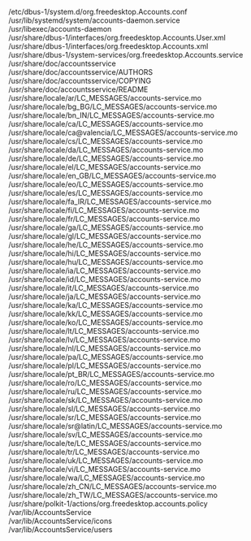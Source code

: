 /etc/dbus-1/system.d/org.freedesktop.Accounts.conf  
/usr/lib/systemd/system/accounts-daemon.service  
/usr/libexec/accounts-daemon  
/usr/share/dbus-1/interfaces/org.freedesktop.Accounts.User.xml  
/usr/share/dbus-1/interfaces/org.freedesktop.Accounts.xml  
/usr/share/dbus-1/system-services/org.freedesktop.Accounts.service  
/usr/share/doc/accountsservice  
/usr/share/doc/accountsservice/AUTHORS  
/usr/share/doc/accountsservice/COPYING  
/usr/share/doc/accountsservice/README  
/usr/share/locale/ar/LC\_MESSAGES/accounts-service.mo  
/usr/share/locale/bg\_BG/LC\_MESSAGES/accounts-service.mo  
/usr/share/locale/bn\_IN/LC\_MESSAGES/accounts-service.mo  
/usr/share/locale/ca/LC\_MESSAGES/accounts-service.mo  
/usr/share/locale/ca@valencia/LC\_MESSAGES/accounts-service.mo  
/usr/share/locale/cs/LC\_MESSAGES/accounts-service.mo  
/usr/share/locale/da/LC\_MESSAGES/accounts-service.mo  
/usr/share/locale/de/LC\_MESSAGES/accounts-service.mo  
/usr/share/locale/el/LC\_MESSAGES/accounts-service.mo  
/usr/share/locale/en\_GB/LC\_MESSAGES/accounts-service.mo  
/usr/share/locale/eo/LC\_MESSAGES/accounts-service.mo  
/usr/share/locale/es/LC\_MESSAGES/accounts-service.mo  
/usr/share/locale/fa\_IR/LC\_MESSAGES/accounts-service.mo  
/usr/share/locale/fi/LC\_MESSAGES/accounts-service.mo  
/usr/share/locale/fr/LC\_MESSAGES/accounts-service.mo  
/usr/share/locale/ga/LC\_MESSAGES/accounts-service.mo  
/usr/share/locale/gl/LC\_MESSAGES/accounts-service.mo  
/usr/share/locale/he/LC\_MESSAGES/accounts-service.mo  
/usr/share/locale/hi/LC\_MESSAGES/accounts-service.mo  
/usr/share/locale/hu/LC\_MESSAGES/accounts-service.mo  
/usr/share/locale/ia/LC\_MESSAGES/accounts-service.mo  
/usr/share/locale/id/LC\_MESSAGES/accounts-service.mo  
/usr/share/locale/it/LC\_MESSAGES/accounts-service.mo  
/usr/share/locale/ja/LC\_MESSAGES/accounts-service.mo  
/usr/share/locale/ka/LC\_MESSAGES/accounts-service.mo  
/usr/share/locale/kk/LC\_MESSAGES/accounts-service.mo  
/usr/share/locale/ko/LC\_MESSAGES/accounts-service.mo  
/usr/share/locale/lt/LC\_MESSAGES/accounts-service.mo  
/usr/share/locale/lv/LC\_MESSAGES/accounts-service.mo  
/usr/share/locale/nl/LC\_MESSAGES/accounts-service.mo  
/usr/share/locale/pa/LC\_MESSAGES/accounts-service.mo  
/usr/share/locale/pl/LC\_MESSAGES/accounts-service.mo  
/usr/share/locale/pt\_BR/LC\_MESSAGES/accounts-service.mo  
/usr/share/locale/ro/LC\_MESSAGES/accounts-service.mo  
/usr/share/locale/ru/LC\_MESSAGES/accounts-service.mo  
/usr/share/locale/sk/LC\_MESSAGES/accounts-service.mo  
/usr/share/locale/sl/LC\_MESSAGES/accounts-service.mo  
/usr/share/locale/sr/LC\_MESSAGES/accounts-service.mo  
/usr/share/locale/sr@latin/LC\_MESSAGES/accounts-service.mo  
/usr/share/locale/sv/LC\_MESSAGES/accounts-service.mo  
/usr/share/locale/te/LC\_MESSAGES/accounts-service.mo  
/usr/share/locale/tr/LC\_MESSAGES/accounts-service.mo  
/usr/share/locale/uk/LC\_MESSAGES/accounts-service.mo  
/usr/share/locale/vi/LC\_MESSAGES/accounts-service.mo  
/usr/share/locale/wa/LC\_MESSAGES/accounts-service.mo  
/usr/share/locale/zh\_CN/LC\_MESSAGES/accounts-service.mo  
/usr/share/locale/zh\_TW/LC\_MESSAGES/accounts-service.mo  
/usr/share/polkit-1/actions/org.freedesktop.accounts.policy  
/var/lib/AccountsService  
/var/lib/AccountsService/icons  
/var/lib/AccountsService/users  
